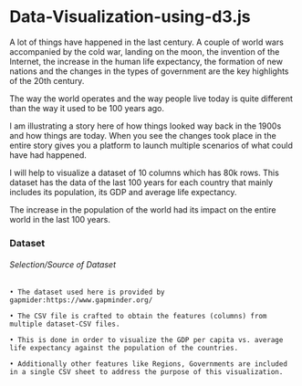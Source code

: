 # Data-Visualization-using-d3.js

A lot of things have happened in the last century. A couple of world wars accompanied by the cold war, landing on the moon, the invention of the Internet, the increase in the human life expectancy, the formation of new nations and the changes in the types of government are the key highlights of the 20th century.

The way the world operates and the way people live today is quite different than the way it used to be 100 years ago.

I am illustrating a story here of how things looked way back in the 1900s and how things are today. When you see the changes took place in the entire story gives you a platform to launch multiple scenarios of what could have had happened.

I will help to visualize a dataset of 10 columns which has 80k rows. This dataset has the data of the last 100 years for each country that mainly includes its population, its GDP and average life expectancy.

The increase in the population of the world had its impact on the entire world in the last 100 years.

### Dataset

###### Selection/Source of Dataset

    • The dataset used here is provided by gapmider:https://www.gapminder.org/

    • The CSV file is crafted to obtain the features (columns) from multiple dataset-CSV files.

    • This is done in order to visualize the GDP per capita vs. average life expectancy against the population of the countries.

    • Additionally other features like Regions, Governments are included in a single CSV sheet to address the purpose of this visualization.

